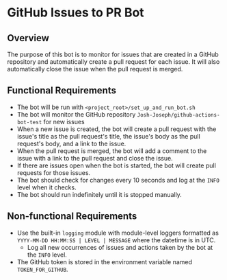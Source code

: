 # GitHub Issues to PR Bot

## Overview

The purpose of this bot is to monitor for issues that are created in a GitHub repository and automatically create a pull request for each issue. It will also automatically close the issue when the pull request is merged.

## Functional Requirements

- The bot will be run with `<project_root>/set_up_and_run_bot.sh`
- The bot will monitor the GitHub repository `Josh-Joseph/github-actions-bot-test` for new issues
- When a new issue is created, the bot will create a pull request with the issue's title as the pull request's title, the issue's body as the pull request's body, and a link to the issue.
- When the pull request is merged, the bot will add a comment to the issue with a link to the pull request and close the issue.
- If there are issues open when the bot is started, the bot will create pull requests for those issues.
- The bot should check for changes every 10 seconds and log at the `INFO` level when it checks.
- The bot should run indefinitely until it is stopped manually.

## Non-functional Requirements

- Use the built-in `logging` module with module-level loggers formatted as `YYYY-MM-DD HH:MM:SS | LEVEL | MESSAGE` where the datetime is in UTC.
  - Log all new occurrences of issues and actions taken by the bot at the `INFO` level.
- The GitHub token is stored in the environment variable named `TOKEN_FOR_GITHUB`.